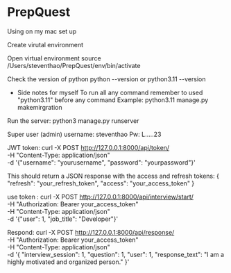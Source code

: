# PrepQuest

Using on my mac set up

Create virutal environment

Open virtual environment
source /Users/steventhao/PrepQuest/env/bin/activate

Check the version of python
python --version
or
python3.11 --version

- Side notes for myself
  To run all any command remember to used "python3.11" before any command
  Example: python3.11 manage.py makemirgration

Run the server:
python3 manage.py runserver

Super user (admin)
username: steventhao
Pw: L.....23

JWT token:
curl -X POST http://127.0.0.1:8000/api/token/ \
-H "Content-Type: application/json" \
-d '{"username": "yourusername", "password": "yourpassword"}'

This should return a JSON response with the access and refresh tokens:
{
"refresh": "your_refresh_token",
"access": "your_access_token"
}

use token :
curl -X POST http://127.0.0.1:8000/api/interview/start/ \
-H "Authorization: Bearer your_access_token" \
-H "Content-Type: application/json" \
-d '{"user": 1, "job_title": "Developer"}'

Respond:
curl -X POST http://127.0.0.1:8000/api/response/ \
-H "Authorization: Bearer your_access_token" \
-H "Content-Type: application/json" \
-d '{
"interview_session": 1,
"question": 1,
"user": 1,
"response_text": "I am a highly motivated and organized person."
}'
